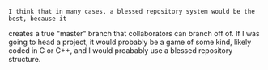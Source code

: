 	I think that in many cases, a blessed repository system would be the best, because it 
creates a true "master" branch that collaborators can branch off of. If I was going to head a
project, it would probably be a game of some kind, likely coded in C or C++, and I would 
proabably use a blessed repository structure.
